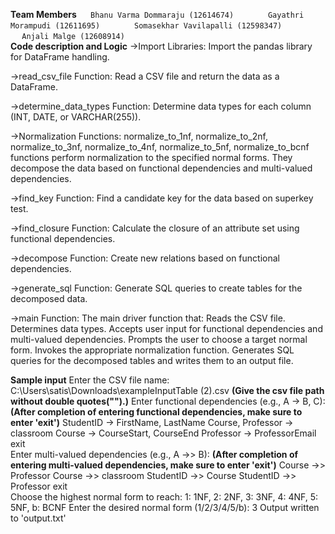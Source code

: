 **Team Members**
  `  `  `Bhanu Varma Dommaraju (12614674)  `  `  `
  `  `  `Gayathri Morampudi (12611695)  `  `  ` 
  `  `  `Somasekhar Vavilapalli (12598347)  `  `  `  
  `  `  `Anjali Malge (12608914)  `  `  `  
**Code description and Logic**
->Import Libraries: Import the pandas library for DataFrame handling.

->read_csv_file Function: Read a CSV file and return the data as a DataFrame.

->determine_data_types Function: Determine data types for each column (INT, DATE, or VARCHAR(255)).
    

->Normalization Functions:
normalize_to_1nf, normalize_to_2nf, normalize_to_3nf, normalize_to_4nf, normalize_to_5nf, normalize_to_bcnf functions perform normalization to the specified normal forms.
They decompose the data based on functional dependencies and multi-valued dependencies.

->find_key Function: Find a candidate key for the data based on superkey test.

->find_closure Function: Calculate the closure of an attribute set using functional dependencies.

->decompose Function: Create new relations based on functional dependencies.

->generate_sql Function: Generate SQL queries to create tables for the decomposed data.

->main Function: The main driver function that:
Reads the CSV file.
Determines data types.
Accepts user input for functional dependencies and multi-valued dependencies.
Prompts the user to choose a target normal form.
Invokes the appropriate normalization function.
Generates SQL queries for the decomposed tables and writes them to an output file.

**Sample input**
Enter the CSV file name: C:\Users\satis\Downloads\exampleInputTable (2).csv   **(Give the csv file path without double quotes("").)**
Enter functional dependencies (e.g., A -> B, C):             **(After completion of entering functional dependencies, make sure to enter 'exit')**
StudentID -> FirstName, LastName
Course, Professor -> classroom
Course -> CourseStart, CourseEnd
Professor -> ProfessorEmail
exit  
Enter multi-valued dependencies (e.g., A ->> B):             **(After completion of entering multi-valued dependencies, make sure to enter 'exit')**
Course ->> Professor
Course ->> classroom
StudentID ->> Course
StudentID ->> Professor
exit  
Choose the highest normal form to reach:
1: 1NF, 2: 2NF, 3: 3NF, 4: 4NF, 5: 5NF, b: BCNF
Enter the desired normal form (1/2/3/4/5/b): 3
Output written to 'output.txt'
